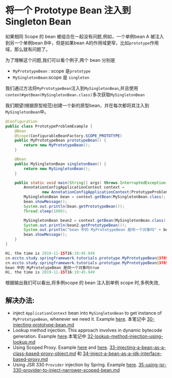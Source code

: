 # 将一个 Prototype Bean 注入到 Singleton Bean

如果相同 Scope 的 bean 被组合在一起没有问题,例如，一个单例bean A 被注入到另一个单例bean B中，但是如果bean A的作用域更窄，比如`prototype`作用域，那么就有问题了。

为了理解这个问题,我们可以看个例子,两个 bean 分别是

- `MyPrototypeBean` : scope 是`prototype`
- `MySingletonBean`:scope 是 `singleton`

我们通过方法将`MyPrototypeBean`注入到`MySingletonBean`,并且使用`context#getBean(MySingletonBean.class)`多次获取`MySingletonBean`

我们期望(根据原型规范)创建一个新的原型bean，并在每次都将其注入到`MySingletonBean`中。

```java
@Configuration
public class PrototypeProblemExample {
    @Bean
    @Scope(ConfigurableBeanFactory.SCOPE_PROTOTYPE)
    public MyPrototypeBean prototypeBean() {
        return new MyPrototypeBean();
    }

    @Bean
    public MySingletonBean singletonBean() {
        return new MySingletonBean();
    }

    public static void main(String[] args) throws InterruptedException {
        AnnotationConfigApplicationContext context =
                new AnnotationConfigApplicationContext(PrototypeProblemExample.class);
        MySingletonBean bean = context.getBean(MySingletonBean.class);
        bean.showMessage();
        System.out.println(bean.getPrototypeBean());
        Thread.sleep(1000);

        MySingletonBean bean2 = context.getBean(MySingletonBean.class);
        System.out.println(bean2.getPrototypeBean());
        System.out.println("bean 中的 MyPrototypeBean 是同一个对象吗" + bean.getPrototypeBean().equals(bean2.getPrototypeBean()));
        bean.showMessage();
    }
}
```

```java
Hi, the time is 2019-11-15T16:19:45.949
cn.eccto.study.springframework.tutorials.prototype.MyPrototypeBean@378542de
cn.eccto.study.springframework.tutorials.prototype.MyPrototypeBean@378542de
bean 中的 MyPrototypeBean 是同一个对象吗true
Hi, the time is 2019-11-15T16:19:45.949
```

根据输出我们可以看出,将多例scope 的 bean 注入到单例 scope 时,多例失效,

## 解决办法:

- inject `ApplicationContext` bean into `MySingletonBean` to get instance of `MyPrototypeBean`, whenever we need it. Example [here](https://www.logicbig.com/tutorials/spring-framework/spring-core/using-application-context-aware.html). 本笔记中 [30-injecting-prototype-bean.md](30-injecting-prototype-bean.md) 
- Lookup method injection. This approach involves in dynamic bytecode generation. Example [here](https://www.logicbig.com/tutorials/spring-framework/spring-core/using-lookup-method.html).本笔记中  [32-lookup-method-injection-using-lookup.md](32-lookup-method-injection-using-lookup.md) 
- Using Scoped Proxy. Example [here](https://www.logicbig.com/tutorials/spring-framework/spring-core/scoped-proxy.html) and [here](https://www.logicbig.com/tutorials/spring-framework/spring-core/scoped-interface-based-proxy.html). [33-injecting-a-bean-as-a-class-based-proxy-object.md](33-injecting-a-bean-as-a-class-based-proxy-object.md) 和 [34-inject-a-bean-as-a-jdk-interface-based-proxy.md](34-inject-a-bean-as-a-jdk-interface-based-proxy.md) 
- Using JSR 330 `Provider` injection by Spring. Example [here](https://www.logicbig.com/tutorials/spring-framework/spring-core/using-jsr-330-provider.html). [35-using-jsr-330-provider-to-inject-narrower-scoped-bean.md](35-using-jsr-330-provider-to-inject-narrower-scoped-bean.md) 